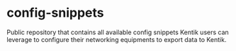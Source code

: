 # config-snippets
Public repository that contains all available config snippets Kentik users can leverage to configure their networking equipments to export data to Kentik.
